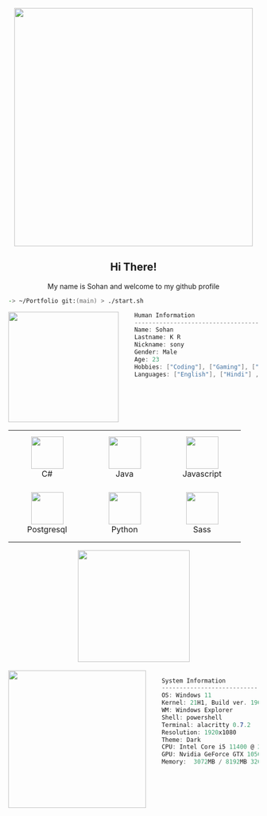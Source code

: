 <p align="center">
    <img src="img/banner.png" width="480px"/>
</p>

<h2 align="center">Hi There!</h2>
<p align="center">My name is Sohan and welcome to my github profile</p>

```zsh
-> ~/Portfolio git:(main) > ./start.sh
```

<img align="left" src="img/1.pnh" height="222px"/>

```csharp
    Human Information
    ------------------------------------------
    Name: Sohan
    Lastname: K R
    Nickname: sony
    Gender: Male
    Age: 23
    Hobbies: ["Coding"], ["Gaming"], ["Music"] , ["Gunpla"]
    Languages: ["English"], ["Hindi"] , ["Kannada"]
```

<br>

<div align="center">
    <table align="left">
        <tr>
            <td align="center" width="140" height="112.43">
                <img src="icons/csharp.png" width="65px"/>
                <br /> C#
            </td>
            <td align="center" width="140" height="112.43">
                <img src="icons/java.png" width="65px"/>
                <br /> Java
            </td>
            <td align="center" width="140" height="112.43">
                <img src="icons/javascript.png" width="65px"/>
                <br /> Javascript
            </td>
        </tr>
        <tr>
            <td align="center" width="140" height="112.43">
                <img src="icons/postgresql.png" width="65px"/>
                <br /> Postgresql
            </td>
            <td align="center" width="140" height="112.43">
                <img src="icons/python.png" width="65px"/>
                <br /> Python
            </td>
            <td align="center" width="140" height="112.43">
                <img src="icons/sass.png" width="65px"/>
                <br /> Sass
            </td>
        </tr>
    </table>
    <img src="svg/artificialintelligence.svg" height="225px"/>
</div>

<br>

<img align="left" src="svg/webdevelopment.svg" height="277px"/>

```csharp
    System Information
    ------------------------------------------
    OS: Windows 11
    Kernel: 21H1, Build ver. 19043.1110
    WM: Windows Explorer
    Shell: powershell
    Terminal: alacritty 0.7.2
    Resolution: 1920x1080
    Theme: Dark
    CPU: Intel Core i5 11400 @ 2.6GHz
    GPU: Nvidia GeForce GTX 1050
    Memory:  3072MB / 8192MB 3200MHz

```
